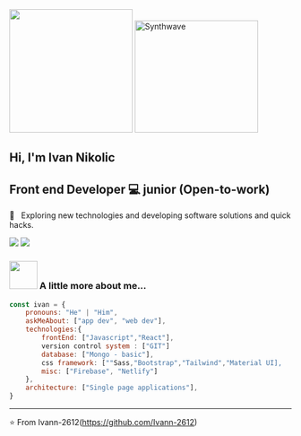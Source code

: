 <div display="flex">
<img src="https://media.giphy.com/media/M9gbBd9nbDrOTu1Mqx/giphy.gif"  filter:"drop-shadow(1px 1px white)" width="220">
<img src="https://thumbs.gfycat.com/GoodnaturedFondGaur-size_restricted.gif" alt="Synthwave" height="200" width="220">
</div>

## Hi, I'm Ivan Nikolic
## Front end Developer 💻 junior (Open-to-work)
🤔 &nbsp; Exploring new technologies and developing software solutions and quick hacks.

[![](https://img.shields.io/badge/LinkedIn-ivan-blue)](https://www.linkedin.com/in/ivan-nikolic-750881186/)
[![](https://img.shields.io/badge/Gmail-ivan.nikolicamp%40gmail.com-yellow)](mailto:ivan.nikolicamp@gmail.com)


### <img src="https://media.giphy.com/media/VgCDAzcKvsR6OM0uWg/giphy.gif" width="50"> A little more about me...  

```javascript
const ivan = {
    pronouns: "He" | "Him",
    askMeAbout: ["app dev", "web dev"],
    technologies:{
        frontEnd: ["Javascript","React"],
        version control system : ["GIT"]
        database: ["Mongo - basic"],
        css framework: [""Sass,"Bootstrap","Tailwind","Material UI],
        misc: ["Firebase", "Netlify"]
    },
    architecture: ["Single page applications"],
}
```

---
⭐️ From Ivann-2612(https://github.com/Ivann-2612)
